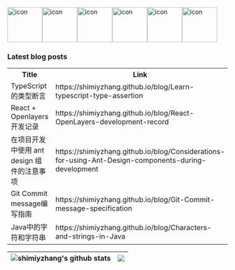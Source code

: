 <div style="display: flex; align-items: flex-start;"><img src="https://techstack-generator.vercel.app/js-icon.svg" alt="icon" width="80" height="80" /><img src="https://techstack-generator.vercel.app/ts-icon.svg" alt="icon" width="80" height="80" /><img src="https://techstack-generator.vercel.app/react-icon.svg" alt="icon" width="80" height="80" /><img src="https://techstack-generator.vercel.app/webpack-icon.svg" alt="icon" width="80" height="80" /><img src="https://techstack-generator.vercel.app/prettier-icon.svg" alt="icon" width="80" height="80" /><img src="https://techstack-generator.vercel.app/nginx-icon.svg" alt="icon" width="80" height="80" /></div>

### Latest blog posts
<table>
  <tr><th>Title</th><th>Link</th></tr>
  <!-- STACKOVERFLOW:START --><tr><td>TypeScript 的类型断言</td><td>https://shimiyzhang.github.io/blog/Learn-typescript-type-assertion</td></tr><tr><td>React + Openlayers 开发记录</td><td>https://shimiyzhang.github.io/blog/React-OpenLayers-development-record</td></tr><tr><td>在项目开发中使用 ant design 组件的注意事项</td><td>https://shimiyzhang.github.io/blog/Considerations-for-using-Ant-Design-components-during-development</td></tr><tr><td>Git Commit message编写指南</td><td>https://shimiyzhang.github.io/blog/Git-Commit-message-specification</td></tr><tr><td>Java中的字符和字符串</td><td>https://shimiyzhang.github.io/blog/Characters-and-strings-in-Java</td></tr><!-- STACKOVERFLOW:END -->
</table>

| <img align="center" src="https://github-readme-stats-shimiy.vercel.app/api?username=shimiyzhang&show_icons=true&include_all_commits=true&theme=buefy&hide_border=true" alt="shimiyzhang's github stats" /> | <img align="center" src="https://github-readme-stats-shimiy.vercel.app/api/top-langs/?username=shimiyzhang&layout=compact&theme=buefy&hide_border=true" /> |
| ------------- | ------------- |
